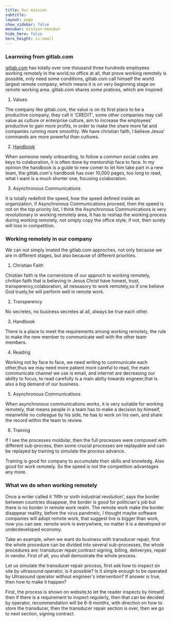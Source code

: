 ```yaml
---
title: Our mission
subtitle: 
layout: page
show_sidebar: false
menubar: mission-menubar
hide_hero: false
hero_height: is-small
---
```


### Learnning from gitlab.com

[gitlab.com](https://www.gitlab.com) has totally over one thousand three hundreds employees working remotely in the world,no office at all, that prove working remotely is possible, only need some conditions, gitlab.com call himself the world largest remote company, which means it is on very beginning stage on remote working area. gitlab.com shares some pratices, which are inspired:

1. Values

The company like gitlab.com, the value is on its first place to be a productive company, they call it 'CREDIT', some other companies may call value as culture or enterprise culture, aim to increase the employees' productive to gain more profits, in order to make the share more fat and companies running more smoothly. We have christian faith, I believe Jesus' commands are more powerful than cultures.

2. [Handbook](https://about.gitlab.com/handbook)

When someone newly onboarding, to follow a common social codes are keys to colaboration, it is often done by mentorship face to face. In my opinion the handbook is a guide to new comer to let him take part in a new team, the gitlab.com's handbook has over 10,000 pages, too long to read, what I want is a much shorter one, focusing colaboration.

3. Asynchronous Communications

It is totally redefinit the speed, how the speed defined inside an organization, if Asynchronous Communications proceed, then the speed is not on the top priority list, I think the Asynchronous Communications is very revolutionary in working remotely area, It has to reshap the working process during working remotely, not simply copy the office style, if not, then surely will loss in competition.

### Working remotely in our company

We can not simply imated the gitlab.com approches, not only because we are in different stages, but also because of different priorities.

1. Christian Faith 

Chistian faith is the cornerstone of our approch to working remotely, chritian faith that is believing in Jesus Christ have honest, trust, transperency,colaboration, all nessasory to work remotely,so if one believe God truely,he will perform well in remote work.

2. Transperency

No secretes, no business secretes at all, always be true each other.

3. Handbook

There is a place to meet the requirements among working remotely, the rule to make the new member to communicate well with the other team members.

4. Reading

 Working not by face to face, we need writing to communicate each other,thus we may need more patient more careful to read, the main communicate channel we use is email, and internet are decreasing our ability to focus, to read carefully is a main abilty towards engneer,that is also a big demand of our business.

5. Asynchronous Communications

When asynchronous communications works, it is very suitable for working remotely, that means people in a team has to make a decision by himself, meanwhile no colleague by his side, he has to work on his own, and share the record within the team to review.

6. Training

If I see the processes moldular, then the full processes were composed with different sub-process, then some crucial processes are replayable and can be replayed by training to simulate the process advance.

Training is good for company to accumulate their skills and knowledg. Also good for work remotely. So the speed is not the competition advantages any more.

### What we do when working remotely

Once a writer called it 'fifth or sixth industrial revolution', says the border between countries disappear, the border is good for politician's job but there is no border in remote work realm. The remote work make the border disappear reallity, before the virus pandmeic, I thought maybe software companies will adopt remote work, that suggest live is bigger than work, now you can see. remote work is everywhere, no matter it is a developed or underdeveloped economy.

Take an example, when we want do business with transducer repair, first the whole procedure can be divided into several sub-processes, the whole procedures are: transducer repair,contract signing, billing, deliveryes, repair in vendor. First of all, you shall demostrate the whole process. 

Let us simulate the transducer repair process, first ask how to inspect on site by ultrasound operator, is it possible? Is it simple enough to be operated by Ultrasound operator without engineer's intervention? If answer is true, then how to make it happen?

First, the process is shown on website,to let the reader inspects by himself, then if there is a requirement to inspect regulerly, then that can be decided by operator, recommendation will be 6-8 months, with direction on how to store the transducer,  then the transducer repair section is over, then we go to next section, signing contract. 
